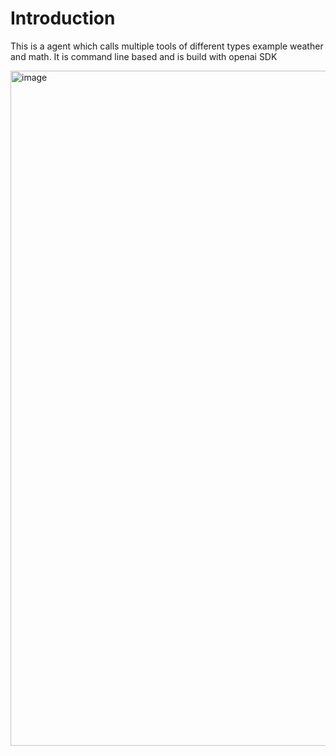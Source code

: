 # Introduction
This is a agent which calls multiple tools of different types example weather and math. It is command line based and is build with openai SDK

<img width="1920" height="1080" alt="image" src="https://github.com/user-attachments/assets/9e07a732-4b22-4db4-906e-967b45f9a525" />

